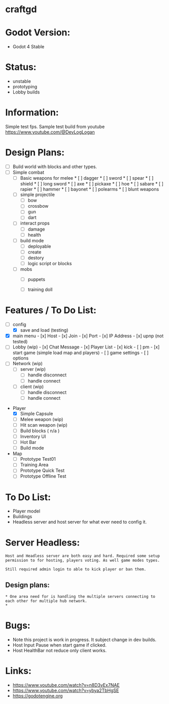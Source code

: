 # craftgd

# Godot Version:
 * Godot 4 Stable

# Status:
 * unstable
 * prototyping
 * Lobby builds

# Information:
 Simple test fps. Sample test build from youtube https://www.youtube.com/@DevLogLogan

# Design Plans:
 * [ ] Build world with blocks and other types.
 * [ ] Simple combat
    * [ ] Basic weapons for melee
			 	* [ ] dagger
		 	 	* [ ] sword
		 	 	* [ ] spear
		 	 	* [ ] shield
		 		* [ ] long sword
		 		* [ ] axe
		 		* [ ] pickaxe
		 		* [ ] hoe
		 	* [ ] sabare
		 	* [ ] rapier
		 	* [ ] hammer
		 	* [ ] bayonet
		 	* [ ] polearms
		 	* [ ] blunt weapons
	* [ ] simple projectile
		* [ ] bow
		* [ ] crossbow
		* [ ] gun
		* [ ] dart
	* [ ] interact props
		* [ ] damage
		* [ ] health
	* [ ] build mode
		* [ ] deployable
		* [ ] create
		* [ ] destory
		* [ ] logic script or blocks
	* [ ] mobs
		* [ ] puppets
		* [ ] training doll



# Features / To Do List:
 - [ ] config
	 - [x] save and load (testing)
 - [x] main menu
 		- [x] Host
		- [x] Join
		- [x] Port
		- [x] IP Address
		- [x] upnp (not tested)
 - [ ] Lobby (wip)
 		- [x] Chat Message
		- [x] Player List
				- [x] kick
				- [ ] pm
		- [x] start game (simple load map and players)
		- [ ] game settings
		- [ ] options
 - [ ] Network (wip)
	- [ ] server (wip)
	  - [ ] handle disconnect
	  - [ ] handle connect
	- [ ] client (wip)
	  - [ ] handle disconnect
	  - [ ] handle connect
  
 * Player
	* [x] Simple Capsule
	* [ ] Melee weapon (wip)
	* [ ] Hit scan weapon (wip)
	* [ ] Build blocks ( n/a )
	* [ ] Inventory UI
	* [ ] Hot Bar
	* [ ] Build mode
 * Map
	* [ ] Prototype Test01
	* [ ] Training Area
	* [ ] Prototype Quick Test
	* [ ] Prototype Offline Test

# To Do List:
 * Player model
 * Buildings
 * Headless server and host server for what ever need to config it.

# Server Headless:
	Host and Headless server are both easy and hard. Required some setup permission to for hosting, players voting. As well game modes types.

	Still required admin login to able to kick player or ban them.

## Design plans:
	* One area need for is handling the multiple servers connecting to each other for multiple hub network.
	* 


# Bugs: 
 * Note this project is work in progress. It subject change in dev builds.
 * Host Input Pause when start game if clicked.
 * Host HealthBar not reduce only client works.

# Links:
 * https://www.youtube.com/watch?v=n8D3vEx7NAE
 * https://www.youtube.com/watch?v=ybya2TbHgSE
 * https://godotengine.org
 
